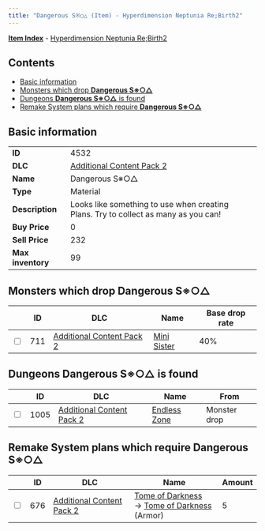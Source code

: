 ```yaml
---
title: "Dangerous S※○△ (Item) - Hyperdimension Neptunia Re;Birth2"
---
```


[**Item Index**](/neptunia/rb2/item/index.html) - [Hyperdimension Neptunia Re;Birth2](/neptunia/rb2)

## Contents

- [Basic information](#basic-information)
- [Monsters which drop **Dangerous S※○△**](#monsters-which-drop-dangerous-s※○△)
- [Dungeons **Dangerous S※○△** is found](#dungeons-dangerous-s※○△-is-found)
- [Remake System plans which require **Dangerous S※○△**](#remake-system-plans-which-require-dangerous-s※○△)

## Basic information

|   |   |
| -- | -- |
| **ID** | 4532 |
| **DLC** | [Additional Content Pack 2](/neptunia/rb2/dlc/4-pack2.html) |
| **Name** | Dangerous S※○△ |
| **Type** | Material |
| **Description** | Looks like something to use when creating Plans. Try to collect as many as you can! |
| **Buy Price** | 0 |
| **Sell Price** | 232 |
| **Max inventory** | 99 |

## Monsters which drop **Dangerous S※○△**

|    | ID | DLC | Name | Base drop rate |
| -- | -- | --- | ---- | -------------- |
| <input type="checkbox" id="rb2-monster-4-711" class="trackbox" /> | 711 | [Additional Content Pack 2](/neptunia/rb2/dlc/4-pack2.html) | [Mini Sister](/neptunia/rb2/monster/4-711-mini-sister.html) | 40% |

## Dungeons **Dangerous S※○△** is found

|    | ID | DLC | Name | From |
| -- | -- | --- | ---- | ---- |
| <input type="checkbox" id="rb2-dungeon-4-1005" class="trackbox" /> | 1005 | [Additional Content Pack 2](/neptunia/rb2/dlc/4-pack2.html) | [Endless Zone](/neptunia/rb2/dungeon/4-1005-endless-zone.html) | Monster drop |

## Remake System plans which require **Dangerous S※○△**

|    | ID | DLC | Name | Amount |
| -- | -- | --- | ---- | ------ |
| <input type="checkbox" id="rb2-remake-4-676" class="trackbox" /> | 676 | [Additional Content Pack 2](/neptunia/rb2/dlc/4-pack2.html) | [Tome of Darkness](/neptunia/rb2/remake/4-676-tome-of-darkness.html)<br />→ [Tome of Darkness](/neptunia/rb2/item/4-4544-tome-of-darkness.html) (Armor) | 5 |
